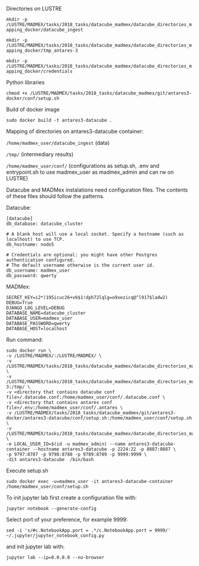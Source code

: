 Directories on LUSTRE

`mkdir -p /LUSTRE/MADMEX/tasks/2018_tasks/datacube_madmex/datacube_directories_mapping_docker/datacube_ingest`

`mkdir -p /LUSTRE/MADMEX/tasks/2018_tasks/datacube_madmex/datacube_directories_mapping_docker/tmp_antares-3`

`mkdir -p /LUSTRE/MADMEX/tasks/2018_tasks/datacube_madmex/datacube_directories_mapping_docker/credentials`

Python libraries

`chmod +x /LUSTRE/MADMEX/tasks/2018_tasks/datacube_madmex/git/antares3-docker/conf/setup.sh`

Build of docker image

`sudo docker build -t antares3-datacube .`


Mapping of directories on antares3-datacube container:

`/home/madmex_user/datacube_ingest` (data)


`/tmp/` (intermediary results)

`/home/madmex_user/conf/` (configurations as setup.sh, .env and entrypoint.sh to use madmex_user as madmex_admin and can rw on LUSTRE)

Datacube and MADMex instalations need configuration files. The contents of these files should follow the patterns.

Datacube:

```
[datacube]
db_database: datacube_cluster

# A blank host will use a local socket. Specify a hostname (such as localhost) to use TCP.
db_hostname: nodo5

# Credentials are optional: you might have other Postgres authentication configured.
# The default username otherwise is the current user id.
db_username: madmex_user
db_password: qwerty
```

MADMex:

```
SECRET_KEY=i2*)195icuc26+v6$1!dph72lqlg=o9xezicq@^l917$ladw2)
DEBUG=True
DJANGO_LOG_LEVEL=DEBUG
DATABASE_NAME=datacube_cluster
DATABASE_USER=madmex_user
DATABASE_PASSWORD=qwerty
DATABASE_HOST=localhost
```

Run command:

```
sudo docker run \
-v /LUSTRE/MADMEX/:/LUSTRE/MADMEX/ \
-v /LUSTRE/MADMEX/tasks/2018_tasks/datacube_madmex/datacube_directories_mapping_docker/datacube_ingest:/home/madmex_user/datacube_ingest \
-v /LUSTRE/MADMEX/tasks/2018_tasks/datacube_madmex/datacube_directories_mapping_docker/tmp_antares-3:/tmp/ \
-v <directory that contains datacube conf file>/.datacube.conf:/home/madmex_user/conf/.datacube.conf \
-v <directory that contains antares conf file>/.env:/home/madmex_user/conf/.antares \
-v /LUSTRE/MADMEX/tasks/2018_tasks/datacube_madmex/git/antares3-docker/antares3-datacube/conf/setup.sh:/home/madmex_user/conf/setup.sh \
-v /LUSTRE/MADMEX/tasks/2018_tasks/datacube_madmex/datacube_directories_mapping_docker/credentials:/home/madmex_user/credentials \
-e LOCAL_USER_ID=$(id -u madmex_admin) --name antares3-datacube-container --hostname antares3-datacube -p 2224:22 -p 8887:8887 \
-p 9797:8787 -p 9798:8788 -p 9789:8789 -p 9999:9999 \
-dit antares3-datacube  /bin/bash
```

Execute setup.sh

`sudo docker exec -u=madmex_user -it antares3-datacube-container /home/madmex_user/conf/setup.sh`


To init jupyter lab first create a configuration file with:

`jupyter notebook --generate-config`

Select port of your preference, for example 9999:

`sed -i 's/#c.NotebookApp.port = .*/c.NotebookApp.port = 9999/' ~/.jupyter/jupyter_notebook_config.py`

and init jupyter lab with:

`jupyter lab --ip=0.0.0.0 --no-browser`

